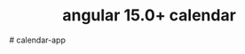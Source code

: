 <h1 align="center">angular 15.0+ calendar</h1>


<div align="center">
</div>#   c a l e n d a r - a p p  
 
